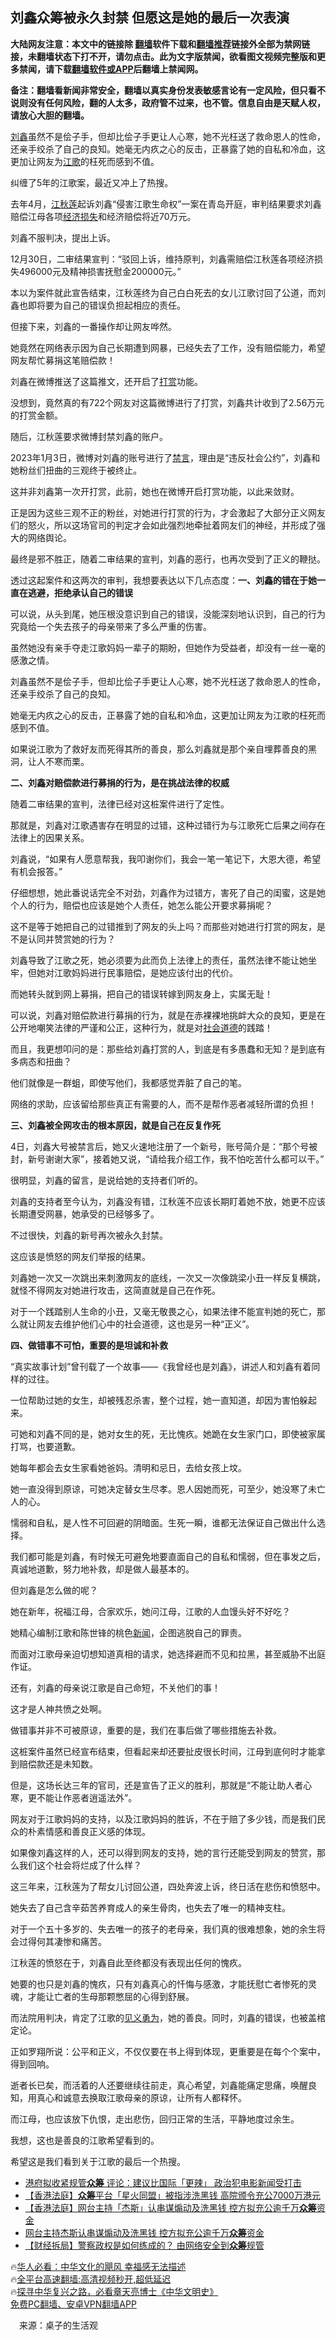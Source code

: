  <!-- 面包屑导航 --> <h2>刘鑫众筹被永久封禁 但愿这是她的最后一次表演</h2> <p class="notice"><b>大陆网友注意：本文中的链接除 <a href="https://github.com/bannedbook/fanqiang" >翻墙</a>软件下载和<a href="https://github.com/killgcd/justmysocks/blob/master/README.md">翻墙推荐</a>链接外全部为禁网链接，未翻墙状态下打不开，请勿点击。此为文字版禁闻，欲看图文视频完整版和更多禁闻，请下载<a href="https://github.com/bannedbook/fanqiang">翻墙软件或APP</a>后翻墙上禁闻网。</p><p>备注：翻墙看新闻非常安全，翻墙以真实身份发表敏感言论有一定风险，但只看不说则没有任何风险，翻的人太多，政府管不过来，也不管。信息自由是天赋人权，请放心大胆的翻墙。</b></p>  <div class="entry"> <p id="summary"><a href="https://www.bannedbook.org/bnews/tag/%e5%88%98%e9%91%ab/" class="st_tag internal_tag" rel="tag" title="标签 刘鑫 下的日志">刘鑫</a>虽然不是侩子手，但却比侩子手更让人心寒，她不光枉送了救命恩人的性命，还亲手绞杀了自己的良知。她毫无内疚之心的反击，正暴露了她的自私和冷血，这更加让网友为<a href="https://www.bannedbook.org/bnews/tag/%E6%B1%9F%E6%AD%8C/" class="st_tag internal_tag" rel="tag" title="标签 江歌 下的日志">江歌</a>的枉死而感到不值。</p> <p id="conimg">纠缠了5年的江歌案，最近又冲上了热搜。</p> <p>去年4月，<a href="https://www.bannedbook.org/bnews/tag/%E6%B1%9F%E7%A7%8B%E8%8E%B2/" class="st_tag internal_tag" rel="tag" title="标签 江秋莲 下的日志">江秋莲</a>起诉刘鑫“侵害江歌生命权”一案在青岛开庭，审判结果要求刘鑫赔偿江母各项<a href="https://www.bannedbook.org/bnews/tag/%E7%BB%8F%E6%B5%8E%E6%8D%9F%E5%A4%B1/" class="st_tag internal_tag" rel="tag" title="标签 经济损失 下的日志">经济损失</a>和经济赔偿将近70万元。</p> <p>刘鑫不服判决，提出上诉。</p> <p>12月30日，二审结果宣判：“驳回上诉，维持原判，刘鑫需赔偿江秋莲各项经济损失496000元及精神损害抚慰金200000元。”</p> <p>本以为案件就此宣告结束，江秋莲终为自己白白死去的女儿江歌讨回了公道，而刘鑫也即将要为自己的错误负担起相应的责任。</p> <p>但接下来，刘鑫的一番操作却让网友哗然。</p> <p>她竟然在网络表示因为自己长期遭到网暴，已经失去了工作，没有赔偿能力，希望网友帮忙募捐这笔赔偿款！</p> <p>刘鑫在微博推送了这篇推文，还开启了<a href="https://www.bannedbook.org/bnews/tag/%E6%89%93%E8%B5%8F/" class="st_tag internal_tag" rel="tag" title="标签 打赏 下的日志">打赏</a>功能。</p> <p>没想到，竟然真的有722个网友对这篇微博进行了打赏，刘鑫共计收到了2.56万元的打赏金额。</p> <p>随后，江秋莲要求微博封禁刘鑫的账户。</p> <p>2023年1月3日，微博对刘鑫的账号进行了<span class='wp_keywordlink_affiliate'><a href="https://www.bannedbook.org/bnews/bblog/" title="禁言博客" target="_blank">禁言</a></span>，理由是“违反社会公约”，刘鑫和她粉丝们扭曲的三观终于被终止。</p> <p>这并非刘鑫第一次开打赏，此前，她也在微博开启打赏功能，以此来敛财。</p> <p>正是因为这些三观不正的粉丝，对她进行打赏的行为，才会激起了大部分正义网友们的怒火，所以这场官司的判定才会如此强烈地牵扯着网友们的神经，并形成了强大的网络舆论。</p> <p>最终是邪不胜正，随着二审结果的宣判，刘鑫的恶行，也再次受到了正义的鞭挞。</p> <p>透过这起案件和这两次的审判，我想要表达以下几点态度：<strong>一、刘鑫的错在于她一直</strong><strong>在逃避，</strong><strong>拒绝承认自己的错误</strong></p> <p>可以说，从头到尾，她压根没意识到自己的错误，没能深刻地认识到，自己的行为究竟给一个失去孩子的母亲带来了多么严重的伤害。</p> <p>虽然她没有亲手夺走江歌妈妈一辈子的期盼，但她作为受益者，却没有一丝一毫的感激之情。</p>  <p>刘鑫虽然不是侩子手，但却比侩子手更让人心寒，她不光枉送了救命恩人的性命，还亲手绞杀了自己的良知。</p> <p>她毫无内疚之心的反击，正暴露了她的自私和冷血，这更加让网友为江歌的枉死而感到不值。</p> <p>如果说江歌为了救好友而死得其所的善良，那么刘鑫就是那个亲自埋葬善良的黑洞，让人不寒而栗。</p> <p><strong>二、刘鑫对赔偿款进行募捐的行为，是在挑战法律的权威</strong></p> <p>随着二审结果的宣判，法律已经对这桩案件进行了定性。</p> <p>那就是，刘鑫对江歌遇害存在明显的过错，这种过错行为与江歌死亡后果之间存在法律上的因果关系。</p> <p>刘鑫说，“如果有人愿意帮我，我叩谢你们，我会一笔一笔记下，大恩大德，希望有机会报答。”</p> <p>仔细想想，她此番说话完全不对劲，刘鑫作为过错方，害死了自己的闺蜜，这是她个人的行为，赔偿也应该是她个人责任，她怎么能公开要求募捐呢？</p> <p>这不是等于她把自己的过错推到了网友的头上吗？而那些对她进行打赏的网友，是不是认同并赞赏她的行为？</p> <p>刘鑫导致了江歌之死，她必须要为此而负上法律上的责任，虽然法律不能让她坐牢，但她对江歌妈妈进行民事赔偿，是她应该付出的代价。</p> <p>而她转头就到网上募捐，把自己的错误转嫁到网友身上，实属无耻！</p> <p>可以说，刘鑫对赔偿款进行募捐的行为，就是在赤裸裸地挑衅大众的良知，更是在公开地嘲笑法律的严谨和公正，这种行为，就是对<a href="https://www.bannedbook.org/bnews/tag/%E7%A4%BE%E4%BC%9A%E9%81%93%E5%BE%B7/" class="st_tag internal_tag" rel="tag" title="标签 社会道德 下的日志">社会道德</a>的践踏！</p> <p>而且，我更想叩问的是：那些给刘鑫打赏的人，到底是有多愚蠢和无知？是到底有多病态和扭曲？</p> <p>他们就像是一群蛆，即使写他们，我都感觉弄脏了自己的笔。</p> <p>网络的求助，应该留给那些真正有需要的人，而不是帮作恶者减轻所谓的负担！</p> <p><strong>三、刘鑫被全网攻击的根本原因，就是自己在反复作死</strong></p> <p>4日，刘鑫大号被禁言后，她又火速地注册了一个新号，账号简介是：“那个号被封，新号谢谢大家”，接着她又说，“请给我介绍工作，我不怕吃苦什么都可以干。”</p> <p>很明显，刘鑫的留言，是说给她的支持者们听的。</p>  <p>刘鑫的支持者至今认为，刘鑫没有错，江秋莲不应该长期盯着她不放，她更不应该长期遭受网暴，她承受的已经够多了。</p> <p>不过很快，刘鑫的新号再次被永久封禁。</p> <p>这应该是愤怒的网友们举报的结果。</p> <p>刘鑫她一次又一次跳出来刺激网友的底线，一次又一次像跳梁小丑一样反复横跳，就怪不得网友对她进行攻击，这简直就是自己在作死。</p> <p>对于一个践踏别人生命的小丑，又毫无敬畏之心，如果法律不能宣判她的死亡，那么就让网友去维护他们心中的社会道德，这也是另一种“正义”。</p> <p><strong>四、做错事不可怕，重要的是坦诚和补救</strong></p> <p>“真实故事计划”曾刊载了一个故事——《我曾经也是刘鑫》，讲述人和刘鑫有着同样的过往。</p> <p>一位帮助过她的女生，却被残忍杀害，整个过程，她一直知道，却因为害怕躲起来。</p> <p>可她和刘鑫不同的是，她对女生的死，无比愧疚。她跪在女生家门口，即使被家属打骂，也要道歉。</p> <p>她每年都会去女生家看她爸妈。清明和忌日，去给女孩上坟。</p> <p>她一直没得到原谅，可她决定替女生尽孝。恩人因她而死，可至少，她没寒了未亡人的心。</p> <p>懦弱和自私，是人性不可回避的阴暗面。生死一瞬，谁都无法保证自己做出什么选择。</p> <p>我们都可能是刘鑫，有时候无可避免地要直面自己的自私和懦弱，但在事发之后，真诚地道歉，努力地补救，却是做人最基本的。</p> <p>但刘鑫是怎么做的呢？</p> <p>她在新年，祝福江母，合家欢乐，她问江母，江歌的人血馒头好不好吃？</p> <p>她精心编制江歌和陈世锋的桃色<span class='wp_keywordlink_affiliate'><a href="https://www.bannedbook.org/" title="新闻">新闻</a></span>，企图逃脱自己的罪责。</p> <p>而面对江歌母亲迫切想知道真相的请求，她选择避而不见和拉黑，甚至威胁不出庭作证。</p> <p>还有，刘鑫的母亲说江歌是自己命短，不关他们的事！</p>  <p>这才是人神共愤之处啊。</p> <p>做错事并非不可被原谅，重要的是，我们在事后做了哪些措施去补救。</p> <p>这桩案件虽然已经宣布结束，但看起来却还要扯皮很长时间，江母到底何时才能拿到赔偿款还是未知数。</p> <p>但是，这场长达三年的官司，还是宣告了正义的胜利，那就是“不能让助人者心寒，更不能让作恶者逍遥法外”。</p> <p>网友对于江歌妈妈的支持，以及江歌妈妈的胜诉，不在于赔了多少钱，而是我们民众的朴素情感和善良正义感的体现。</p> <p>如果像刘鑫这样的人，还可以得到网友的支持，她的言行还能受到网友的赞赏，那么我们这个社会将烂成了什么样？</p> <p>这三年来，江秋莲为了帮女儿讨回公道，四处奔波上诉，终日活在悲伤和愤怒中。</p> <p>她失去了自己含辛茹苦养育成人的亲生骨肉，也失去了唯一的精神支柱。</p> <p>对于一个五十多岁的、失去唯一的孩子的老母亲，我们真的很难想象，她的余生将会过得何其凄惨和痛苦。</p> <p>江秋莲的愤怒在于，刘鑫自此至终都没有表现出任何的愧疚。</p> <p>她要的也只是刘鑫的愧疚，只有刘鑫真心的忏悔与感激，才能抚慰亡者惨死的灵魂，才能让亡者的生母那颗憋屈的心得到舒展。</p> <p>而法院用判决，肯定了江歌的<a href="https://www.bannedbook.org/bnews/tag/%E8%A7%81%E4%B9%89%E5%8B%87%E4%B8%BA/" class="st_tag internal_tag" rel="tag" title="标签 见义勇为 下的日志">见义勇为</a>，她的善良。同时，刘鑫的错误，也被盖棺定论。</p> <p>正如罗翔所说：公平和正义，不仅仅要在书上得到体现，更重要是在每个个案中，得到回响。</p> <p>逝者长已矣，而活着的人还要继续往前走，真心希望，刘鑫能痛定思痛，唤醒良知，用真心和诚意去换取江歌母亲的原谅，让所有人都释怀。</p> <p>而江母，也应该放下仇恨，走出悲伤，回归正常的生活，平静地度过余生。</p> <p>我想，这也是善良的江歌希望看到的。</p> <p>希望这是我们看到关于江歌的最后一个热搜。</p> <!--<div id="taboola-mid-1"></div>--><ul class='op-related-articles' title='相关阅读'> <li><a href='https://www.bannedbook.org/bnews/headline/20221219/1825500.html' target='_blank'>港府拟收紧规管<b>众筹</b> 评论：建议比国际「更辣」 政治犯电影新闻受打击</a></li> <li><a href='https://www.bannedbook.org/bnews/headline/20220926/1789629.html' target='_blank'>【香港法庭】<b>众筹</b>平台「星火同盟」被指涉洗黑钱 高院颁令充公7000万港元</a></li> <li><a href='https://www.bannedbook.org/bnews/headline/20220901/1779166.html' target='_blank'>【香港法庭】网台主持「杰斯」认串谋煽动及洗黑钱 控方拟充公逾千万<b>众筹</b>资金</a></li> <li><a href='https://www.bannedbook.org/bnews/ssgc/20220901/1779116.html' target='_blank'>网台主持杰斯认串谋煽动及洗黑钱 控方拟充公逾千万<b>众筹</b>资金</a></li> <li><a href='https://www.bannedbook.org/bnews/comments/20220531/1739903.html' target='_blank'>【财经拆局】警察政权是如何练成的？ 由网络安全到<b>众筹</b>规管</a></li> </ul> <p class="texttj"> 🔥<a href="https://www.bannedbook.org/bnews/comments/20220220/1694796.html" target="_blank">华人必看：中华文化的飓风 幸福感无法描述</a><br/> 🔥<a href="https://github.com/bannedbook/fanqiang/wiki/V2ray%E6%9C%BA%E5%9C%BA" target="_blank">全平台高速翻墙:高清视频秒开,超低延迟</a><br/> 🔥<a href="https://www.bannedbook.org/bnews/comments/20220808/1768773.html" target="_blank">探寻中华复兴之路，必看章天亮博士《中华文明史》</a><br/> <a href="https://github.com/bannedbook/fanqiang/wiki/%E7%A6%81%E9%97%BB%E7%BD%91%E5%AE%89%E5%8D%93%E7%BF%BB%E5%A2%99%E6%96%B0%E9%97%BBAPP" target="_blank">免费PC翻墙、安卓VPN翻墙APP</a><br/> </p> <p class="src-info">　来源：桌子的生活观 </p><a name='sharetosocial'></a> <div style="margin-bottom:5px;padding-bottom:5px;clear:both"> <div id="archive-pix-1" class="banner-ads"> <!-- AuctionX Display platform tag START --> <div id="27602x728x90x621x_ADSLOT1" clicktrack="%%CLICK_URL_ESC%%"></div>  <!-- AuctionX Display platform tag END --> </div> <div id="archive-pix-2" class="banner-ads"> <!-- AuctionX Display platform tag START --> <div id="27556x300x250x621x_ADSLOT1" clicktrack="%%CLICK_URL_ESC%%" style="margin:0 auto;text-align:center"></div>  <!-- AuctionX Display platform tag END --> </div> </div>  <div id="archive-pix-1" class="banner-ads"> <!-- AuctionX Display platform tag START --> <div id="27603x728x90x621x_ADSLOT1" clicktrack="%%CLICK_URL_ESC%%"></div>  <!-- AuctionX Display platform tag END --> </div> </div><!--END ENTRY--> 